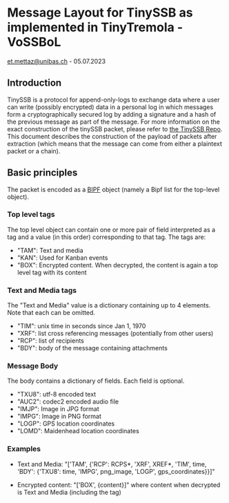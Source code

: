 # Message Layout for TinySSB as implemented in TinyTremola - VoSSBoL
et.mettaz@unibas.ch - 05.07.2023

## Introduction

TinySSB is a protocol for append-only-logs to exchange data where a user can write (possibly 
encrypted) data in a personal log in which messages form a cryptographically secured log by adding a
signature and a hash of the previous message as part of the message. For more information on the
exact construction of the tinySSB packet, please refer to
[the TinySSB Repo](https://github.com/cn-uofbasel/tinyssb). This document describes the construction 
of the payload of packets after extraction (which means that the message can come from either a 
plaintext packet or a chain).

## Basic principles

The packet is encoded as a [BIPF](https://github.com/cn-uofbasel/bipf-python) object (namely a Bipf 
list for the top-level object). 

### Top level tags

The top level object can contain one or more pair of field interpreted as a tag and a value (in this
order) corresponding to that tag. The tags are:

- "TAM": Text and media
- "KAN": Used for Kanban events
- "BOX": Encrypted content. When decrypted, the content is again a top level tag with its content

### Text and Media tags

The "Text and Media" value is a dictionary containing up to 4 elements. Note that each can be 
omitted.

- "TIM": unix time in seconds since Jan 1, 1970
- "XRF": list cross referencing messages (potentially from other users)
- "RCP": list of recipients
- "BDY": body of the message containing attachments

### Message Body

The body contains a dictionary of fields. Each field is optional.

- "TXU8": utf-8 encoded text
- "AUC2": codec2 encoded audio file
- "IMJP": Image in JPG format
- "IMPG": Image in PNG format
- "LOGP": GPS location coordinates
- "LOMD": Maidenhead location coordinates

### Examples

- Text and Media: "['TAM', {'RCP': RCPS*, 'XRF', XREF*, 'TIM', time, 'BDY': {'TXU8': time, 'IMPG', png_image, 'LOGP', gps_coordinates}}]"

- Encrypted content: "['BOX', {content}]" where content when decrypted is Text and Media
  (including the tag)